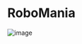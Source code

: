 # RoboMania
![image](https://user-images.githubusercontent.com/60822668/218864845-c68a3402-49df-402c-98db-506172dcab96.png)
